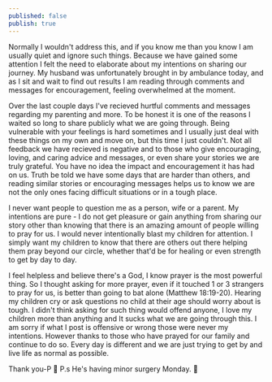 ```yaml
---
published: false
publish: true
---
```

Normally I wouldn't address this, and if you know me than you know I am usually quiet and ignore such things. Because we have gained some attention I felt the need to elaborate about my intentions on sharing our journey. My husband was unfortunately brought in by ambulance today, and as I sit and wait to find out results I am reading through comments and messages for encouragement, feeling overwhelmed at the moment. 

Over the last couple days I've recieved hurtful comments and messages regarding my parenting and more. To be honest it is one of the reasons I waited so long to share publicly what we are going through. Being vulnerable with your feelings is hard sometimes and I usually just deal with these things on my own and move on, but this time I just couldn't. Not all feedback we have recieved is negative and to those who give encouraging, loving, and caring advice and messages, or even share your stories we are truly grateful. You have no idea the impact and encouragement it has had on us. Truth be told we have some days that are harder than others, and reading similar stories or encouraging messages helps us to know we are not the only ones facing difficult situations or in a tough place. 

I never want people to question me as a person, wife or a parent. My intentions are pure - I do not get pleasure or gain anything from sharing our story other than knowing that there is an amazing amount of people willing to pray for us. I would never intentionally blast my children for attention. I simply want my children to know that there are others out there helping them pray beyond our circle, whether that'd be for healing or even strength to get by day to day. 

I feel helpless and believe there's a God, I know prayer is the most powerful thing. So I thought asking for more prayer, even if it touched 1 or 3 strangers to pray for us, is better than going to bat alone (Matthew 18:19-20). Hearing my children cry or ask questions no child at their age should worry about is tough. I didn't think asking for such thing would offend anyone, I love my children more than anything and It sucks what we are going through this. I am sorry if what I post is offensive or wrong those were never my intentions. However thanks to those who have prayed for our family and continue to do so. Every day is different and we are just trying to get by and live life as normal as possible. 
   
   Thank you-P 💜
   P.s He's having minor surgery Monday. 🙏
